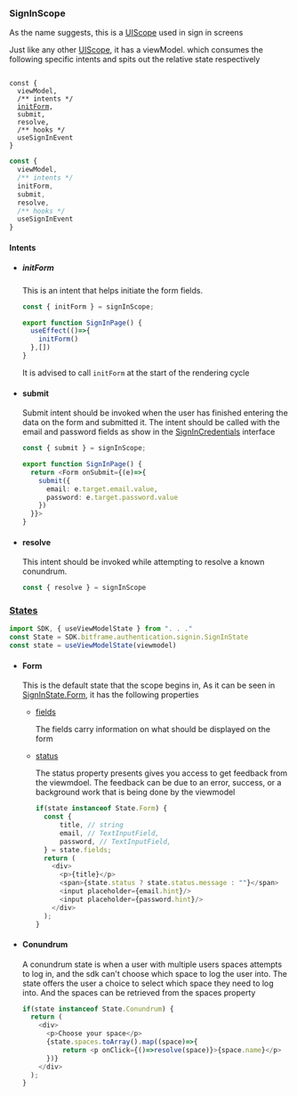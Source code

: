 ### SignInScope

As the name suggests, this is a [UIScope](./UIScope.md) used in sign in screens

Just like any other [UIScope](./UIScope.md), it has a viewModel. which consumes the following specific intents and spits out the relative state respectively

<pre><code>
const {
  viewModel,
  /** intents */
  <a href="#initform">initForm</a>,
  submit,
  resolve,
  /** hooks */
  useSignInEvent
}
</code></pre>

```typescript
const {
  viewModel,
  /** intents */
  initForm,
  submit,
  resolve,
  /** hooks */
  useSignInEvent
}
```

#### Intents

- ##### initForm

  This is an intent that helps initiate the form fields.
  ```typescript
  const { initForm } = signInScope;
  
  export function SignInPage() {
    useEffect(()=>{
      initForm()
    },[])
  }
  ```

  It is advised to call `initForm` at the start of the rendering cycle
- #### submit

  Submit intent should be invoked when the user has finished entering the data on the form and submitted it. The intent should be called with the email and password fields as show in
  the [SignInCredentials](../../../bitframe-authentication/services/client/core/src/jsMain/kotlin/bitframe/authentication/signin/exports/SignInCredentials.kt) interface
  ```typescript
  const { submit } = signInScope;
  
  export function SignInPage() {
    return <Form onSubmit={(e)=>{
      submit({
        email: e.target.email.value,
        password: e.target.password.value
      })
    }}>
  }
  ```

- #### resolve

  This intent should be invoked while attempting to resolve a known conundrum.

  ```typescript
  const { resolve } = signInScope
  ```

### [States](../../../bitframe-sdk/client/core/src/commonMain/kotlin/bitframe/authentication/signin/SignInState.kt)

```typescript
import SDK, { useViewModelState } from ". . ."
const State = SDK.bitframe.authentication.signin.SignInState
const state = useViewModelState(viewmodel)
```

- #### Form

  This is the default state that the scope begins in, As it can be seen in [SignInState.Form](../../../bitframe-sdk/client/core/src/commonMain/kotlin/bitframe/authentication/signin/SignInState.kt), it
  has the following properties

    - [fields](../../../bitframe-sdk/client/core/src/commonMain/kotlin/bitframe/authentication/signin/SignInFormFields.kt)

      The fields carry information on what should be displayed on the form

    - [status](../../../bitframe-utils/presenters/core/src/commonMain/kotlin/presenters/feedbacks/FormFeedback.kt)

      The status property presents gives you access to get feedback from the viewmdoel. The feedback can be due to an error, success, or a background work that is being done by the viewmodel

      ```typescript      
      if(state instanceof State.Form) {
        const { 
            title, // string
            email, // TextInputField,
            password, // TextInputField, 
        } = state.fields;
        return (
          <div>
            <p>{title}</p>
            <span>{state.status ? state.status.message : ""}</span>
            <input placeholder={email.hint}/>
            <input placeholder={password.hint}/>
          </div>
        );
      }
      ```
- #### Conundrum
  A conundrum state is when a user with multiple users spaces attempts to log in, and the sdk can't choose which space to log the user into. The state offers the user a choice to select which space
  they need to log into. And the spaces can be retrieved from the spaces property

  ```typescript      
  if(state instanceof State.Conundrum) {
    return (
      <div>
        <p>Choose your space</p>
        {state.spaces.toArray().map((space)=>{
            return <p onClick={()=>resolve(space)}>{space.name}</p>
        })}
      </div>
    );
  }
  ```